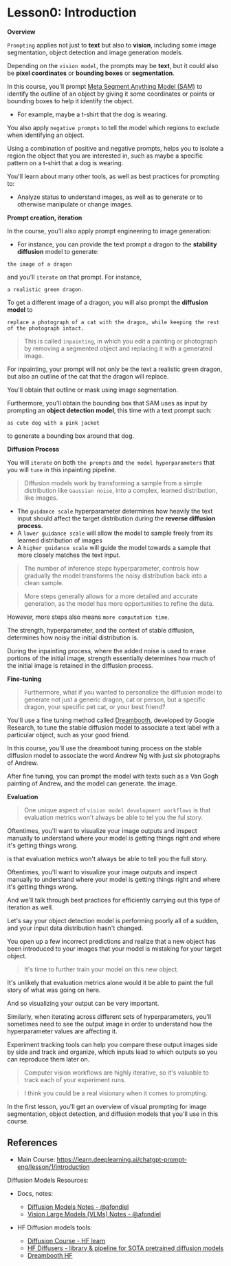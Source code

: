 # Lesson0: Introduction

**Overview**

`Prompting` applies not just to **text** but also to **vision**, including some image segmentation, object detection and image generation models.

Depending on the `vision model`, the prompts may be **text**,
but it could also be **pixel coordinates** or **bounding boxes** or **segmentation**.

In this course, you'll prompt [Meta Segment Anything Model (SAM)](https://segment-anything.com/) to identify the outline of an object by giving it some coordinates or points or bounding boxes to help it identify the object.
- For example, maybe a t-shirt that the dog is wearing. 

You also apply `negative prompts` to tell the model which regions to exclude when identifying an object.

Using a combination of positive and negative prompts, helps you to isolate a region the object that you are interested in, such as maybe a specific pattern on a t-shirt that a dog is wearing.

You'll learn about many other tools, as well as best practices for prompting to:
- Analyze status to understand images, as well as to generate or to otherwise manipulate or change images.

**Prompt creation, iteration**

In the course, you'll also apply prompt engineering to image generation: 
- For instance, you can provide the text prompt a dragon to the **stability diffusion** model to generate:

```
the image of a dragon
```

and you'll `iterate` on that prompt. For instance, 

```
a realistic green dragon.
```

To get a different image of a dragon, you will also prompt the **diffusion model** to

```
replace a photograph of a cat with the dragon, while keeping the rest of the photograph intact.
```

> This is called `inpainting`, in which you edit a painting or photograph by removing a segmented object and replacing it with a generated image.

For inpainting, your prompt will not only be the text a realistic green dragon, but also an outline of the cat that the dragon will replace.

You'll obtain that outline or mask using image segmentation.

Furthermore, you'll obtain the bounding box that SAM uses as input by prompting an **object detection model**, this time with a text prompt such:

```
as cute dog with a pink jacket 
```

to generate a bounding box around that dog.

**Diffusion Process**

You will `iterate` on both `the prompts` and `the model hyperparameters` that you will `tune` in this inpainting pipeline.

> Diffusion models work by transforming a sample from a simple distribution like `Gaussian noise`, into a complex, learned distribution, like images. 

- The `guidance scale` hyperparameter determines 
how heavily the text input should affect the target distribution during the **reverse diffusion process**. 
- A `lower guidance scale` will allow the model to sample freely from its learned distribution of images
- A `higher guidance scale` will guide the model towards a sample that more closely matches the text input. 

> The number of inference steps hyperparameter, controls how gradually the model transforms the noisy distribution back into a clean sample.

> More steps generally allows for a more detailed and accurate generation, as the model has more opportunities to refine the data.

However, more steps also means `more computation time`.

The strength, hyperparameter, and the context of stable diffusion, determines how noisy the initial distribution is. 

During the inpainting process, where the added noise is used to erase portions of the initial image, strength essentially determines how much of the initial image is retained in the diffusion process.

**Fine-tuning**

> Furthermore, what if you wanted to personalize the diffusion model to generate not just a generic dragon, cat or person, but a specific dragon, your specific pet cat, or your best friend?

You'll use a fine tuning method called [Dreambooth](https://huggingface.co/docs/diffusers/training/dreambooth), developed by Google Research, to tune the stable diffusion model to associate a text label with a particular object, such as your good friend.

In this course, you'll use the dreamboot tuning process on the stable diffusion model to associate the word Andrew Ng with just six photographs of Andrew.

After fine tuning, you can prompt the model with texts such as a Van Gogh painting of Andrew, and the model can generate. the image.

**Evaluation**

> One unique aspect of `vision model development workflows`
is that evaluation metrics won't always be able to tel you the ful story.

Oftentimes, you'll want to visualize your image outputs and inspect manually to understand where your model is
getting things right and where it's getting things wrong.

is that evaluation metrics won't always be able to tell you the full story. 

Oftentimes, you'll want to visualize your image outputs and inspect manually to understand where your model is getting things right and where it's getting things wrong.

And we'll talk through best practices for efficiently carrying out this type of iteration as well.

Let's say your object detection model is performing poorly all of a sudden, and your input data distribution hasn't changed.

You open up a few incorrect predictions and realize that a new object has been introduced to your images that your model is mistaking for your target object.

> It's time to further train your model on this new object.

It's unlikely that evaluation metrics alone would it be able to paint the full story of what was going on here.

And so visualizing your output can be very important.

Similarly, when iterating across different sets of hyperparameters, you'll sometimes need to see the output image in order to understand how the hyperparameter values are affecting it.

Experiment tracking tools can help you compare these output images side by side and track and organize, which inputs lead to which outputs so you can reproduce them later on.

> Computer vision workflows are highly iterative, so it's valuable to track each of your experiment runs.

> I think you could be a real visionary when it comes to prompting.

In the first lesson, you'll get an overview of visual prompting for image segmentation, object detection, and diffusion models that you'll use in this course.

## References

- Main Course: https://learn.deeplearning.ai/chatgpt-prompt-eng/lesson/1/introduction

Diffusion Models Resources:

- Docs, notes: 
  - [Diffusion Models Notes - @afondiel](https://github.com/afondiel/computer-science-notes/blob/master/ai/generative-ai-notes/Diffusion-notes/diffusion-models-notes.md)
  - [Vision Large Models (VLMs) Notes - @afondiel](https://github.com/afondiel/computer-science-notes/tree/master/computer-vision-notes/vision-large-models-VLMs)

- HF Diffusion models tools: 
  - [Diffusion Course - HF learn](https://huggingface.co/learn/diffusion-course/unit0/1)
  - [HF Diffusers - library & pipeline for SOTA pretrained diffusion models](https://huggingface.co/docs/diffusers/index)
  - [Dreambooth HF](https://huggingface.co/docs/diffusers/training/dreambooth)


